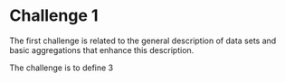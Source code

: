 # Challenge 1

The first challenge is related to the general description of data sets and basic aggregations that enhance this description.

The challenge is to define 3  